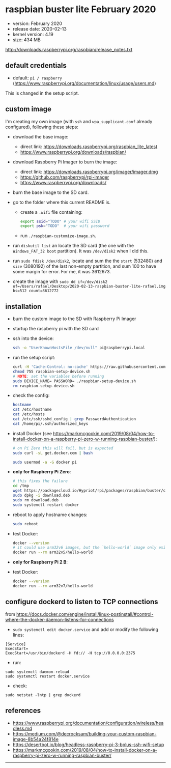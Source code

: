 # raspbian buster lite February 2020

- version: February 2020
- release date: 2020-02-13
- kernel version: 4.19
- size: 434 MB

http://downloads.raspberrypi.org/raspbian/release_notes.txt

## default credentials

- default: `pi / raspberry` (https://www.raspberrypi.org/documentation/linux/usage/users.md)

This is changed in the setup script.

## custom image

I'm creating my own image (with `ssh` and `wpa_supplicant.conf` already configured), following these steps:

- download the base image:
  - direct link: https://downloads.raspberrypi.org/raspbian_lite_latest
  - https://www.raspberrypi.org/downloads/raspbian/

- download Raspberry Pi Imager to burn the image:
  - direct link: https://downloads.raspberrypi.org/imager/imager.dmg
  - https://github.com/raspberrypi/rpi-imager
  - https://www.raspberrypi.org/downloads/

- burn the base image to the SD card.

- go to the folder where this current README is.
  - create a `.wifi` file containing:
    ```sh
    export ssid="TODO" # your wifi SSID
    export psk="TODO"  # your wifi password
    ```

  - run `./raspbian-customize-image.sh`.

- run `diskutil list` an locate the SD card (the one with the `Windows_FAT_32 boot` partition). It was `/dev/disk2` when I did this.

- run `sudo fdisk /dev/disk2`, locate and sum the the `start` (532480) and `size` (3080192) of the last non-empty partition, and sum 100 to have some margin for error. For me, it was 3612673.

- create the image with `sudo dd if=/dev/disk2 of=/Users/rafael/Desktop/2020-02-13-raspbian-buster-lite-rafael.img bs=512 count=3612772`

## installation

- burn the custom image to the SD with Raspberry Pi Imager

- startup the raspberry pi with the SD card

- ssh into the device:
  ```sh
  ssh -o "UserKnownHostsFile /dev/null" pi@raspberrypi.local
  ```

- run the setup script:
  ```sh
  curl -H 'Cache-Control: no-cache' https://raw.githubusercontent.com/rafaeleyng/cluster/master/references/os/raspbian-buster-lite-february-2020/raspbian-setup-device.sh --output raspbian-setup-device.sh
  chmod 755 raspbian-setup-device.sh
  # NOTE: set the variables before running
  sudo DEVICE_NAME= PASSWORD= ./raspbian-setup-device.sh
  rm raspbian-setup-device.sh
  ```

- check the config:
  ```sh
  hostname
  cat /etc/hostname
  cat /etc/hosts
  cat /etc/ssh/sshd_config | grep PasswordAuthentication
  cat /home/pi/.ssh/authorized_keys
  ```

- install Docker (see https://markmcgookin.com/2019/08/04/how-to-install-docker-on-a-raspberry-pi-zero-w-running-raspbian-buster/):
  ```sh
  # on Pi Zero this will fail, but is expected
  sudo curl -sL get.docker.com | bash

  sudo usermod -a -G docker pi
  ```

- **only for Raspberry Pi Zero**:
  ```sh
  # this fixes the failure
  cd /tmp
  wget https://packagecloud.io/Hypriot/rpi/packages/raspbian/buster/containerd.io_1.2.6-1_armhf.deb/download.deb
  sudo dpkg -i download.deb
  sudo rm download.deb
  sudo systemctl restart docker
  ```

- reboot to apply hostname changes:
  ```sh
  sudo reboot
  ```

- test Docker:
  ```sh
  docker --version
  # it could use arm32v6 images, but the `hello-world` image only exists for v5 and v7
  docker run --rm arm32v5/hello-world
  ```

- **only for Raspberry Pi 2 B**:

- test Docker:
  ```sh
  docker --version
  docker run --rm arm32v7/hello-world
  ```

## configure dockerd to listen to TCP connections

from https://docs.docker.com/engine/install/linux-postinstall/#control-where-the-docker-daemon-listens-for-connections

- `sudo systemctl edit docker.service` and add or modify the following lines:
```
[Service]
ExecStart=
ExecStart=/usr/bin/dockerd -H fd:// -H tcp://0.0.0.0:2375
```
- run:
```
sudo systemctl daemon-reload
sudo systemctl restart docker.service
```
- check:
```
sudo netstat -lntp | grep dockerd
```

## references

- https://www.raspberrypi.org/documentation/configuration/wireless/headless.md
- https://medium.com/@decrocksam/building-your-custom-raspbian-image-8b54a24f814e
- https://desertbot.io/blog/headless-raspberry-pi-3-bplus-ssh-wifi-setup
- https://markmcgookin.com/2019/08/04/how-to-install-docker-on-a-raspberry-pi-zero-w-running-raspbian-buster/

---
